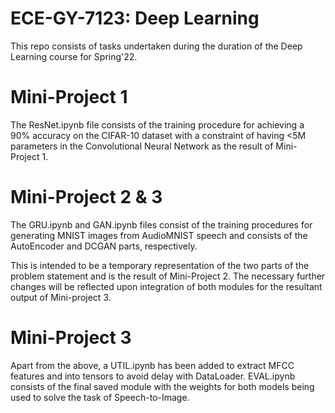 # ECE-GY-7123: Deep Learning

This repo consists of tasks undertaken during the duration of the Deep Learning course for Spring'22.

# Mini-Project 1
The ResNet.ipynb file consists of the training procedure for achieving a 90% accuracy on the CIFAR-10 dataset with a constraint of having <5M parameters in the Convolutional Neural Network as the result of Mini-Project 1.

# Mini-Project 2 & 3
The GRU.ipynb and GAN.ipynb files consist of the training procedures for generating MNIST images from AudioMNIST speech and consists of the AutoEncoder and DCGAN parts, respectively. 

This is intended to be a temporary representation of the two parts of the problem statement and is the result of Mini-Project 2. The necessary further changes will be reflected upon integration of both modules for the resultant output of Mini-project 3. 

# Mini-Project 3
Apart from the above, a UTIL.ipynb has been added to extract MFCC features and into tensors to avoid delay with DataLoader. EVAL.ipynb consists of the final saved module with the weights for both models being used to solve the task of Speech-to-Image.
